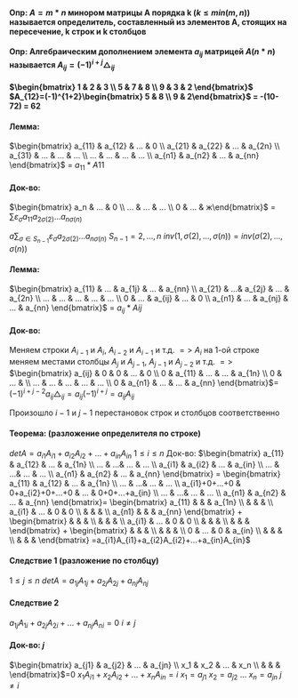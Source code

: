 #### Опр: $A=m*n$ минором матрицы А порядка k $(k≤min(m,n))$ называется определитель, составленный из элементов А, стоящих на пересечение, k строк и k столбцов

#### Опр: Алгебраическим дополнением элемента $a_{ij}$ матрицей $A (n*n)$ называется $A_{ij}=(-1)^{i+j} \triangle_{ij}$ 
#### $\begin{bmatrix} 1 & 2 & 3 \\ 5 & 7 & 8 \\ 9 & 3 & 2 \end{bmatrix}$ $A_{12}=(-1)^{1+2}\begin{bmatrix} 5 & 8 \\ 9 & 2\end{bmatrix}$ = -(10-72) = 62 

#### Лемма: 
$\begin{bmatrix} a_{11} & a_{12} & ... & 0 \\ a_{21} & a_{22} & ... & a_{2n} \\ a_{31} & ... & ... & ... \\ ... & ... & ... & ... \\ a_{n1} & a_{n2} & ... & a_{nn} \end{bmatrix}$ = $a_{11}*A{11}$ 

#### Док-во:
$\begin{bmatrix} a_n & ... & 0 \\ ... & ... & ... \\ 0 & ... & ж\end{bmatrix}$ = $\sum \varepsilon_\sigma a_{11} a_{2\sigma(2)}...a_{n\sigma(n)}$  

$a\sum_{\sigma \in S_{n-1}} \varepsilon_{\sigma}a_{2\sigma(2)}...a_{n\sigma(n)}$   $S_{n-1}={2,...,n}$
$inv(1,\sigma(2),...,\sigma(n))=inv(\sigma(2),...,\sigma(n))$ 

#### Лемма:
$\begin{bmatrix} a_{11} & ... & a_{1j} & ... & a_{nn} \\ a_{21} & ...& a_{2j} & ... & a_{2n} \\ ... & ... & ... & ... & ... \\ 0 & ... & a_{ij} & ... & 0 \\ a_{n1} & ... & a_{nj} & ... & a_{nn} \end{bmatrix}$ = $a_{ij}*A{ij}$ 

#### Док-во:
Меняем строки $A_{i-1}$ и $A_i$, $A_{i-2}$ и $A_{i-1}$  и т.д. $=>$ $A_i$ на 1-ой строке меняем местами столбцы $A_j$ и $A_{j-1}$, $A_{j-1}$ и $A_{j-2}$ и т.д. $=>$ 
$\begin{bmatrix} a_{ij} & 0 & 0 & ... & 0 \\ 0 & a_{11} & ... & ... & a_{1n} \\ 0 & ... &  \\ ... & ... & ... & ... & ... \\ 0 & a_{n1} & ... & ... & a_{nn} \end{bmatrix}$= $(-1)^{i+j-2}a_{ij}\triangle_{ij}=a_{ij}(-1)^{i+j}=a_{ij}A_{ij}$  

Произошло $i-1$ и $j-1$ перестановок строк и столбцов соответственно 

#### Теорема: (разложение определителя по строке)
$detA=a_{i1}A_{i1}+a_{i2}A_{i2}+...+a_{in}A_{in}$  $1≤i≤n$
Док-во:
$\begin{bmatrix} a_{11} & a_{12} & ... & a_{1n} \\ ... & ...& ... & ... \\ a_{i1} & a_{i2} & ... & a_{in} \\ ... & ...& ... & ... \\ a_{n1} & a_{n2} & ... &  a_{nn} \end{bmatrix} = \begin{bmatrix} a_{11} & a_{12} & ... & a_{1n} \\ ... & ...& ... & ... \\ a_{i1}+0+...+0 & 0+a_{i2}+0+...+0 & ... & 0+0+...+a_{in} \\ ... & ...& ... & ... \\ a_{n1} & a_{n2} & ... &  a_{nn} \end{bmatrix}= \begin{bmatrix} a_{11} & &  & a_{1n} \\  & & &  \\ a_{i1} & ... & 0 & 0 \\ & &  & \\ a_{n1} &  &  &  a_{nn} \end{bmatrix}  +  \begin{bmatrix} & & & \\  & & &  \\ a_{i1} & ... & 0 & 0 \\ & &  & \\ &  &  & \end{bmatrix} + \begin{bmatrix} & & & \\  & & &  \\ 0 & ... & 0 & a_{in} \\ & &  & \\ &  &  & \end{bmatrix} =a_{i1}A_{i1}+a_{i2}A_{i2}+...+a_{in}A_{in}$ 

#### Следствие 1 (разложение по столбцу)
$1≤j≤n$
$detA=a_{1j}A_{1j}+a_{2j}A_{2j}+a_{nj}A_{nj}$ 
#### Следствие 2
$a_{1j}A_{1i}+a_{2j}A_{2i}+...+a_{nj}A_{ni}=0$ $i \neq j$  
#### Док-во:                                                $j$
$\begin{bmatrix} a_{j1} & a_{j2} & ... & a_{jn} \\ x_1 & x_2 & ... & x_n \\ &  &  & \end{bmatrix}$=0   $x_1A_{i1}+x_2A_{i2}+...+x_nA_{in}=i$ 
$x_1=a_{j1}$ $x_2=a_{j2}$ $...$ $x_n=a_{jn}$  $j\neq i$
